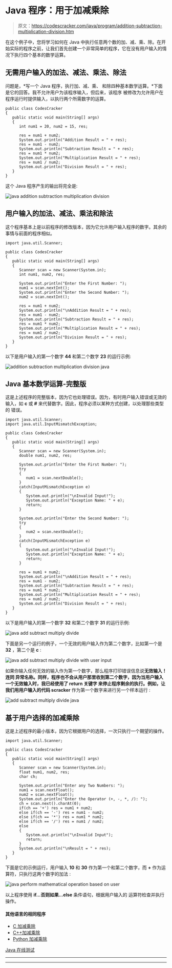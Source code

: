 # Java 程序：用于加减乘除

> 原文：<https://codescracker.com/java/program/addition-subtraction-multiplication-division.htm>

在这个例子中，您将学习如何在 Java 中执行任意两个数的加、减、乘、除。在开始实际的程序之前，让我们首先创建一个非常简单的程序，它在没有用户输入的情况下执行四个基本的数学运算。

## 无需用户输入的加法、减法、乘法、除法

问题是，*写一个 Java 程序，执行加、减、乘、 和除四种基本数学运算。*下面是它的回答。我不允许用户为该程序输入，但后来，该程序 被修改为允许用户在程序运行时提供输入，以执行两个所需数字的运算。

```
public class CodesCracker
{
   public static void main(String[] args)
   {
      int num1 = 20, num2 = 15, res;

      res = num1 + num2;
      System.out.println("Addition Result = " + res);
      res = num1 - num2;
      System.out.println("Subtraction Result = " + res);
      res = num1 * num2;
      System.out.println("Multiplication Result = " + res);
      res = num1 / num2;
      System.out.println("Division Result = " + res);
   }
}
```

这个 Java 程序产生的输出将完全是:

![java addition subtraction multiplication division](img/aad7ed69942f1c6a5e3668bef23097a3.png)

## 用户输入的加法、减法、乘法和除法

这个程序基本上是以前程序的修改版本，因为它允许用户输入程序的数字。其余的事情与前面的程序相似。

```
import java.util.Scanner;

public class CodesCracker
{
   public static void main(String[] args)
   {
      Scanner scan = new Scanner(System.in);
      int num1, num2, res;

      System.out.println("Enter the First Number: ");
      num1 = scan.nextInt();
      System.out.println("Enter the Second Number: ");
      num2 = scan.nextInt();

      res = num1 + num2;
      System.out.println("\nAddition Result = " + res);
      res = num1 - num2;
      System.out.println("Subtraction Result = " + res);
      res = num1 * num2;
      System.out.println("Multiplication Result = " + res);
      res = num1 / num2;
      System.out.println("Division Result = " + res);
   }
}
```

以下是用户输入的第一个数字 **44** 和第二个数字 **23** 的运行示例:

![addition subtraction multiplication division java](img/c678f4992dd7fd5ee95187800959aeb2.png)

## Java 基本数学运算-完整版

这是上述程序的完整版本，因为它也处理错误。因为，有时用户输入错误或无效的输入，如 **c** 或 **#** 来代替数字。因此，程序必须以某种方式创建，以处理那些类型的 错误。

```
import java.util.Scanner;
import java.util.InputMismatchException;

public class CodesCracker
{
   public static void main(String[] args)
   {
      Scanner scan = new Scanner(System.in);
      double num1, num2, res;

      System.out.println("Enter the First Number: ");
      try
      {
         num1 = scan.nextDouble();
      }
      catch(InputMismatchException e)
      {
         System.out.println("\nInvalid Input!");
         System.out.println("Exception Name: " + e);
         return;
      }

      System.out.println("Enter the Second Number: ");
      try
      {
         num2 = scan.nextDouble();
      }
      catch(InputMismatchException e)
      {
         System.out.println("\nInvalid Input!");
         System.out.println("Exception Name: " + e);
         return;
      }

      res = num1 + num2;
      System.out.println("\nAddition Result = " + res);
      res = num1 - num2;
      System.out.println("Subtraction Result = " + res);
      res = num1 * num2;
      System.out.println("Multiplication Result = " + res);
      res = num1 / num2;
      System.out.println("Division Result = " + res);
   }
}
```

以下是用户输入的第一个数字 **32** 和第二个数字 **31** 的运行示例:

![java add subtract multiply divide](img/cf0d5a8e28310c241f61e2d078740070.png)

下面是另一个运行的例子，一个无效的用户输入作为第二个数字，比如第一个是 **32** ，第二个是 **c** :

![java add subtract multiply divide with user input](img/cac23181f2bc3ec64d279f163c619bcf.png)

如果你输入任何无效的输入作为第一个数字，那么程序打印错误信息说**无效输入！**连同 异常名称。同样，程序也不会从用户那里收到第二个数字，因为当用户输入一个无效输入时，我已经使用了 **return** 关键字 来停止程序剩余的执行。例如，让我们用用户输入的**代码 scracker** 作为第一个数字来进行另一个样本运行 :

![add subtract multiply divide java](img/87d808dd283d073ee0515cc6fb1334df.png)

## 基于用户选择的加减乘除

这是上述程序的最小版本，因为它根据用户的选择，一次只执行一个期望的操作。

```
import java.util.Scanner;

public class CodesCracker
{
   public static void main(String[] args)
   {
      Scanner scan = new Scanner(System.in);
      float num1, num2, res;
      char ch;

      System.out.println("Enter any Two Numbers: ");
      num1 = scan.nextFloat();
      num2 = scan.nextFloat();
      System.out.println("Enter the Operator (+, -, *, /): ");
      ch = scan.next().charAt(0);
      if(ch == '+') res = num1 + num2;
      else if(ch == '-') res = num1 - num2;
      else if(ch == '*') res = num1 * num2;
      else if(ch == '/') res = num1 / num2;
      else
      {
         System.out.println("\nInvalid Input");
         return;
      }
      System.out.println("\nResult = " + res);
   }
}
```

下面是它的示例运行，用户输入 **10** 和 **30** 作为第一个和第二个数字，而 **+** 作为运算符，只执行这两个数字的加法 :

![java perform mathematical operation based on user](img/355e010fecffb037acb18f8ad83a6258.png)

以上程序使用 **if...否则如果...else** 条件语句，根据用户输入的 运算符检查并执行操作。

#### 其他语言的相同程序

*   [C 加减乘除](/c/program/addition-subtraction-multiplication-division.htm)
*   [C++加减乘除](/cpp/program/addition-subtraction-multiplication-division.htm)
*   [Python 加减乘除](/python/program/python-program-addition-subtraction-multiplication-division.htm)

[Java 在线测试](/exam/showtest.php?subid=1)

* * *

* * *